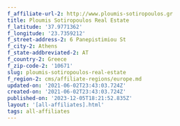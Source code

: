 ```yaml
---
f_affiliate-url-2: http://www.ploumis-sotiropoulos.gr
title: Ploumis Sotiropoulos Real Estate
f_latitude: '37.9771362'
f_longitude: '23.7359212'
f_street-address-2: 6 Panepistimiou St­
f_city-2: Athens­
f_state-addbreviated-2: AT­
f_country-2: Greece
f_zip-code-2: '10671'
slug: ploumis-sotiropoulos-real-estate
f_region-2: cms/affiliate-regions/europe.md
updated-on: '2021-06-02T23:43:03.724Z'
created-on: '2021-06-02T23:43:03.724Z'
published-on: '2023-12-05T18:21:52.835Z'
layout: '[all-affiliates].html'
tags: all-affiliates
---
```



